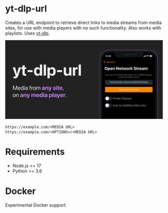 # yt-dlp-url

Creates a URL endpoint to retrieve direct links to media streams from media sites, for use with media players with no such functionality. Also works with playlists. Uses [yt-dlp](https://github.com/yt-dlp/yt-dlp).

![cover](cover.png)

```
https://example.com/<MEDIA URL>
https://example.com/<OPTIONS>/<MEDIA URL>
```

# Requirements

-   Node.js >= 17
-   Python >= 3.6

# Docker

Experimental Docker support.
